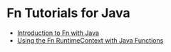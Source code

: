 # Fn Tutorials for Java

* [Introduction to Fn with Java](https://github.com/fnproject/tutorials/tree/master/JavaFDKIntroduction)
* [Using the Fn RuntimeContext with Java Functions](UsingJavaRuntimeContext)
